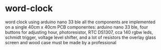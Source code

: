 # word-clock
word clock using arduino nano 33 ble
all the components are implemented on a single 40cm x 40cm PCB
componentes: arduino nano 33 ble, four buttons for adjusting hour, photoresistor, RTC DS1307, cca 140 rgbw leds, schmidt trigger, voltage level shifter, and a lot of resistors
the overlay glass screen and wood case must be made by a professional
